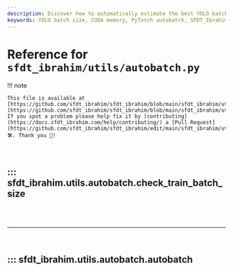 ```yaml
---
description: Discover how to automatically estimate the best YOLO batch size for optimal CUDA memory usage in PyTorch using SFDT_Ibrahim' autobatch utility.
keywords: YOLO batch size, CUDA memory, PyTorch autobatch, SFDT_Ibrahim, machine learning, optimal batch size, training batch size, YOLO model
---
```


# Reference for `sfdt_ibrahim/utils/autobatch.py`

!!! note

    This file is available at [https://github.com/sfdt_ibrahim/sfdt_ibrahim/blob/main/sfdt_ibrahim/utils/autobatch.py](https://github.com/sfdt_ibrahim/sfdt_ibrahim/blob/main/sfdt_ibrahim/utils/autobatch.py). If you spot a problem please help fix it by [contributing](https://docs.sfdt_ibrahim.com/help/contributing/) a [Pull Request](https://github.com/sfdt_ibrahim/sfdt_ibrahim/edit/main/sfdt_ibrahim/utils/autobatch.py) 🛠️. Thank you 🙏!

<br>

## ::: sfdt_ibrahim.utils.autobatch.check_train_batch_size

<br><br><hr><br>

## ::: sfdt_ibrahim.utils.autobatch.autobatch

<br><br>
